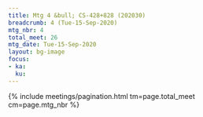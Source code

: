 ```yaml
---
title: Mtg 4 &bull; CS-428+828 (202030)
breadcrumb: 4 (Tue-15-Sep-2020)
mtg_nbr: 4
total_meet: 26
mtg_date: Tue-15-Sep-2020
layout: bg-image
focus:
- ka:
  ku:
---
```

{% include meetings/pagination.html tm=page.total_meet cm=page.mtg_nbr %}